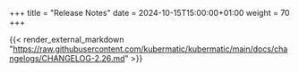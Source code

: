 +++
title = "Release Notes"
date = 2024-10-15T15:00:00+01:00
weight = 70
+++

{{< render_external_markdown "https://raw.githubusercontent.com/kubermatic/kubermatic/main/docs/changelogs/CHANGELOG-2.26.md" >}}
